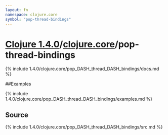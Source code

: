 ```yaml
---
layout: fn
namespace: clojure.core
symbol: "pop-thread-bindings"
---
```


# [Clojure 1.4.0](../../)/[clojure.core](../)/pop-thread-bindings

{% include 1.4.0/clojure.core/pop_DASH_thread_DASH_bindings/docs.md %}

##Examples

{% include 1.4.0/clojure.core/pop_DASH_thread_DASH_bindings/examples.md %}
## Source
{% include 1.4.0/clojure.core/pop_DASH_thread_DASH_bindings/src.md %}

